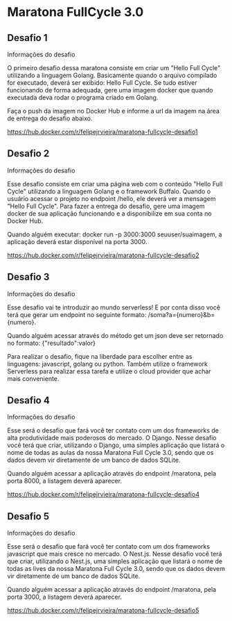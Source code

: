 # Maratona FullCycle 3.0

## Desafio 1

Informações do desafio

O primeiro desafio dessa maratona consiste em criar um "Hello Full Cycle" utilizando a linguagem Golang.
Basicamente quando o arquivo compilado for executado, deverá ser exibido: Hello Full Cycle.
Se tudo estiver funcionando de forma adequada, gere uma imagem docker que quando executada deva rodar o programa criado em Golang.

Faça o push da imagem no Docker Hub e informe a url da imagem na área de entrega do desafio abaixo.

<https://hub.docker.com/r/felipejrvieira/maratona-fullcycle-desafio1>

## Desafio 2

Informações do desafio

Esse desafio consiste em criar uma página web com o conteúdo "Hello Full Cycle" utilizando a linguagem Golang e o framework Buffalo.
Quando o usuário acessar o projeto no endpoint /hello, ele deverá ver a mensagem "Hello Full Cycle".
Para fazer a entrega do desafio, gere uma imagem docker de sua aplicação funcionando e a disponibilize em sua conta no Docker Hub.

Quando alguém executar: docker run -p 3000:3000 seuuser/suaimagem, a aplicação deverá estar disponível na porta 3000.

<https://hub.docker.com/r/felipejrvieira/maratona-fullcycle-desafio2>

## Desafio 3

Informações do desafio

Esse desafio vai te introduzir ao mundo serverless!
E por conta disso você terá que gerar um endpoint no seguinte formato: /soma?a={numero}&b={numero}.

Quando alguém acessar através do método get um json deve ser retornado no formato:
{"resultado":valor}

Para realizar o desafio, fique na liberdade para escolher entre as linguagens: javascript, golang ou python. Também utilize o framework Serverless para realizar essa tarefa e utilize o cloud provider que achar mais conveniente.

## Desafio 4

Informações do desafio

Esse será o desafio que fará você ter contato com um dos frameworks de alta produtividade mais poderosos do mercado. O Django.
Nesse desafio você terá que criar, utilizando o Django, uma simples aplicação que listará o nome de todas as aulas da nossa Maratona Full Cycle 3.0, sendo que os dados devem vir diretamente de um banco de dados SQLite.

Quando alguém acessar a aplicação através do endpoint /maratona, pela porta 8000, a listagem deverá aparecer.

<https://hub.docker.com/r/felipejrvieira/maratona-fullcycle-desafio4>

## Desafio 5

Informações do desafio

Esse será o desafio que fará você ter contato com um dos frameworks javascript que mais cresce no mercado. O Nest.js.
Nesse desafio você terá que criar, utilizando o Nest.js, uma simples aplicação que listará o nome de todas as lives da nossa Maratona Full Cycle 3.0, sendo que os dados devem vir diretamente de um banco de dados SQLite.

Quando alguém acessar a aplicação através do endpoint /maratona, pela porta 3000, a listagem deverá aparecer.

<https://hub.docker.com/r/felipejrvieira/maratona-fullcycle-desafio5>